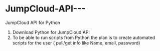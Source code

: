 # JumpCloud-API---
JumpCloud API for Python 

1. Download Python for JumpCloud API
2. To be able to run scripts from Python
  the plan is to create automated scripts for the user ( pull/get info like Name, email, password)
